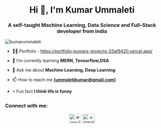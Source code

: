 <h1 align="center">Hi 👋, I'm Kumar Ummaleti</h1>
<h3 align="center">A self-taught Machine Learning, Data Science and Full-Stack developer from India</h3>

<p align="left"> <img src="https://komarev.com/ghpvc/?username=kumarummaleti&label=Profile%20views&color=0e75b6&style=flat" alt="kumarummaleti" /> </p>

- 👨‍💻 Portfolio - https://portfolio-kumars-projects-33af9420.vercel.app/

- 🌱 I’m currently learning **MERN, Tensorflow,DSA**

- 💬 Ask me about **Machine Learning, Deep Learning**

- 📫 How to reach me **[ummaletikumar@gmail.com]**

- ⚡ Fun fact **I think life is funny**

<h3 align="left">Connect with me:</h3>
<p align="middle">
<a href="https://linkedin.com/in/www.linkedin.com/in/kumar-ummaleti-88a465230" target="blank"><img align="center" src="https://raw.githubusercontent.com/rahuldkjain/github-profile-readme-generator/master/src/images/icons/Social/linked-in-alt.svg" alt="www.linkedin.com/in/kumar-ummaleti-88a465230" height="30" width="40" /></a>
<a href="https://www.leetcode.com/ummaleti_kumar" target="blank"><img align="center" src="https://raw.githubusercontent.com/rahuldkjain/github-profile-readme-generator/master/src/images/icons/Social/leet-code.svg" alt="ummaleti_kumar" height="30" width="40" /></a>
</p>
